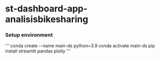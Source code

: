 # st-dashboard-app-analisisbikesharing

### Setup environment
'''
conda create --name main-ds python=3.9
conda activate main-ds
pip install streamlit pandas plotly
'''
